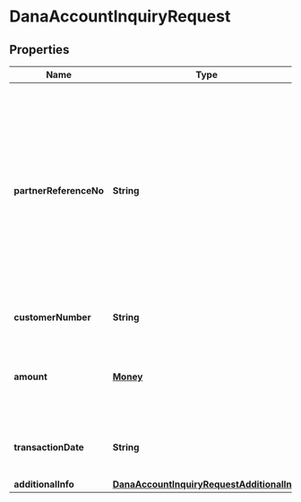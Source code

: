 

# DanaAccountInquiryRequest


## Properties

| Name | Type | Description | Notes |
| - | - | - | - |
|**partnerReferenceNo** | **String** | Unique transaction identifier on partner system which assigned to each transaction<br> Notes:<br> If the partner receives a timeout or an unexpected response from DANA and partner expects to perform retry request to DANA, please use the partnerReferenceNo that is the same as the one used in the transaction request process before  |  [optional] |
|**customerNumber** | **String** | Customer account number, in format 628xxx |  [optional] |
|**amount** | [**Money**](Money.md) | Amount. Contains two sub-fields:<br> 1. Value: Transaction amount, including the cents<br> 2. Currency: Currency code based on ISO  |  |
|**transactionDate** | **String** | Transaction date, in format YYYY-MM-DDTHH:mm:ss+07:00. Time must be in GMT+7 (Jakarta time) |  [optional] |
|**additionalInfo** | [**DanaAccountInquiryRequestAdditionalInfo**](DanaAccountInquiryRequestAdditionalInfo.md) |  |  |



